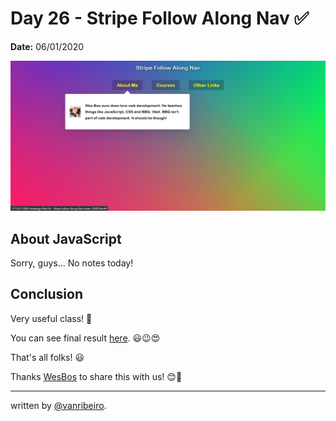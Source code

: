 # Day 26 - Stripe Follow Along Nav ✅

**Date:** 06/01/2020

![Stripe Follow Along Nav](./../../images/challenges/26-stripe-follow-along-nav.png)

## About JavaScript

Sorry, guys... No notes today! 

## Conclusion

Very useful class! 💖

You can see final result [here](https://vanribeiro-30daysofjavascript.netlify.app/challenge-files/26%20-%20Stripe%20Follow%20Along%20Nav/). 😃😉😍

That's all folks! 😃

Thanks [WesBos](https://github.com/wesbos) to share this with us! 😊💖

---

written by [@vanribeiro](https://github.com/vanribeiro).